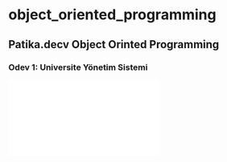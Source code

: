 # object_oriented_programming

## Patika.decv Object Orinted Programming

### Odev 1: Universite Yönetim Sistemi

![Universite Yonetim Sistemi](odev1_UniversiteYonetimSistemi/universite.drawio.pdf)
